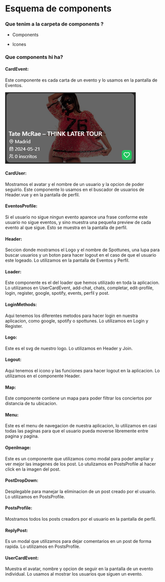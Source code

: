 # Esquema de components


### Que tenim a la carpeta de components ?

*   Components
    
*   Icones
    


### Que components hi ha?

#### CardEvent: 
Este componente es cada carta de un evento y lo usamos en la pantalla de Eventos.

<img src="../images/CardEvent.png" alt="" >


#### CardUser:
Mostramos el avatar y el nombre de un usuario y la opcion de poder seguirlo. Este componente lo usamos en el buscador de usuarios de Header.vue y en la pantalla de perfil.


#### EventosProfile:
Si el usuario no sigue ningun evento aparece una frase conforme este usuario no sigue eventos, y sino muestra una pequeña preview de cada evento al que sigue. Esto se muestra en la pantalla de perfil.


#### Header:
Seccion donde mostramos el Logo y el nombre de Spottunes, una lupa para buscar usuarios y un boton para hacer logout en el caso de que el usuario este logeado. Lo utilizamos en la pantalla de Eventos y Perfil.


#### Loader:
Este componente es el del loader que hemos utilizado en toda la aplicacion. Lo utilizamos en UserCardEvent, add-chat, chats, completar, edit-profile, login, register, google, spotify, events, perfil y post.


#### LoginMethods:
Aqui tenemos los diferentes metodos para hacer login en nuestra aplicacion, como google, spotify o spottunes. Lo utilizamos en Login y Register.


#### Logo:
Este es el svg de nuestro logo. Lo utilizamos en Header y Join.


#### Logout:
Aqui tenemos el icono y las funciones para hacer logout en la aplicacion. Lo utilizamos en el componente Header.


#### Map:
Este componente contiene un mapa para poder filtrar los conciertos por distancia de tu ubicacion.


#### Menu:
Este es el menu de navegacion de nuestra aplicacion, lo utilizamos en casi todas las paginas para que el usuario pueda moverse libremente entre pagina y pagina.


#### OpenImage:
Este es un componente que utilizamos como modal para poder ampliar y ver mejor las imagenes de los post. Lo utulizamos en PostsProfile al hacer click en la imagen del post.


#### PostDropDown:
Desplegable para manejar la eliminacion de un post creado por el usuario. Lo utilizamos en PostsProfile.


#### PostsProfile:
Mostramos todos los posts creadors por el usuario en la pantalla de perfil.


#### ReplyPost:
Es un modal que utilizamos para dejar comentarios en un post de forma rapida. Lo utilizamos en PostsProfile.


#### UserCardEvent:
Muestra el avatar, nombre y opcion de seguir en la pantalla de un evento individual. Lo usamos al mostrar los usuarios que siguen un evento.














